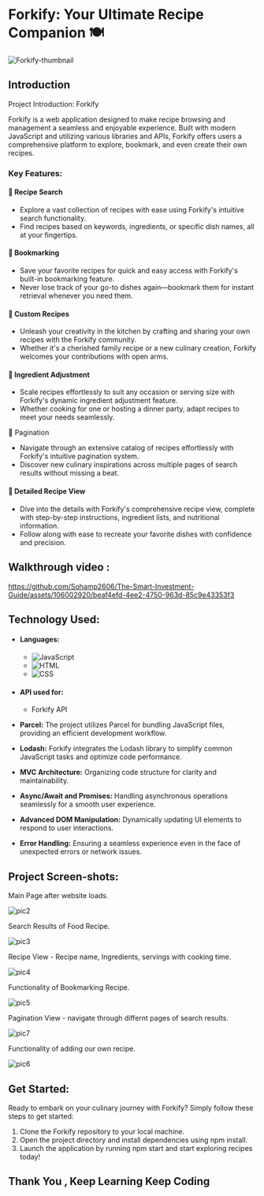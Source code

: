 # Forkify: Your Ultimate Recipe Companion 🍽️

![Forkify-thumbnail](https://github.com/SuyashPatil10/Forkify/assets/126397075/f6852e43-06b3-408a-a416-058f5d808537)

## Introduction

<p>
Project Introduction: Forkify

Forkify is a web application designed to make recipe browsing and management a seamless and enjoyable experience. Built with modern JavaScript and utilizing various libraries and APIs, Forkify offers users a comprehensive platform to explore, bookmark, and even create their own recipes.

</p>

### Key Features:

#### 🍳 Recipe Search

- Explore a vast collection of recipes with ease using Forkify's intuitive search functionality.
- Find recipes based on keywords, ingredients, or specific dish names, all at your fingertips.

#### 📌 Bookmarking

- Save your favorite recipes for quick and easy access with Forkify's built-in bookmarking feature.
- Never lose track of your go-to dishes again—bookmark them for instant retrieval whenever you need them.

#### 🍲 Custom Recipes

- Unleash your creativity in the kitchen by crafting and sharing your own recipes with the Forkify community.
- Whether it's a cherished family recipe or a new culinary creation, Forkify welcomes your contributions with open arms.

#### 📏 Ingredient Adjustment

- Scale recipes effortlessly to suit any occasion or serving size with Forkify's dynamic ingredient adjustment feature.
- Whether cooking for one or hosting a dinner party, adapt recipes to meet your needs seamlessly.

📖 Pagination

- Navigate through an extensive catalog of recipes effortlessly with Forkify's intuitive pagination system.
- Discover new culinary inspirations across multiple pages of search results without missing a beat.

#### 🎨 Detailed Recipe View

- Dive into the details with Forkify's comprehensive recipe view, complete with step-by-step instructions, ingredient lists, and nutritional information.
- Follow along with ease to recreate your favorite dishes with confidence and precision.

## Walkthrough video :

https://github.com/Sohamp2606/The-Smart-Investment-Guide/assets/106002920/beaf4efd-4ee2-4750-963d-85c9e43353f3

## Technology Used:

- #### Languages:

  - ![JavaScript](https://img.shields.io/badge/javascript%20-%23323330.svg?&style=for-the-badge&logo=javascript&logoColor=%23F7DF1E)
  - ![HTML](https://img.shields.io/badge/HTML5-E34F26?style=for-the-badge&logo=html5&logoColor=white)
  - ![CSS](https://img.shields.io/badge/CSS3-1572B6?style=for-the-badge&logo=css3&logoColor=white)

- #### API used for:

  - Forkify API

- <b>Parcel:</b> The project utilizes Parcel for bundling JavaScript files, providing an efficient development workflow.

- <b>Lodash:</b> Forkify integrates the Lodash library to simplify common JavaScript tasks and optimize code performance.

- <b>MVC Architecture:</b> Organizing code structure for clarity and maintainability.

- <b>Async/Await and Promises:</b> Handling asynchronous operations seamlessly for a smooth user experience.

- <b>Advanced DOM Manipulation:</b> Dynamically updating UI elements to respond to user interactions.

- <b>Error Handling:</b> Ensuring a seamless experience even in the face of unexpected errors or network issues.

## Project Screen-shots:

Main Page after website loads.

![pic2](https://github.com/SuyashPatil10/Forkify/assets/126397075/7a29b2e1-cfa9-488d-971e-fe2cf64858c7)

Search Results of Food Recipe.

![pic3](https://github.com/SuyashPatil10/Forkify/assets/126397075/0b0d042a-2581-451e-be52-e2142c8a9114)

Recipe View - Recipe name, Ingredients, servings with cooking time.

![pic4](https://github.com/SuyashPatil10/Forkify/assets/126397075/51cfe942-8b55-4cd9-b278-851e03a22717)

Functionality of Bookmarking Recipe.

![pic5](https://github.com/SuyashPatil10/Forkify/assets/126397075/dd47b42c-2ed1-4974-9d9f-cda67bf34c95)

Pagination View - navigate through differnt pages of search results.

![pic7](https://github.com/SuyashPatil10/Forkify/assets/126397075/7422d1b7-caf7-4f22-90bf-37bc00e22298)

Functionality of adding our own recipe.

![pic6](https://github.com/SuyashPatil10/Forkify/assets/126397075/48c84cc0-932b-4b18-b70d-b39a224df35d)

## Get Started:

Ready to embark on your culinary journey with Forkify? Simply follow these steps to get started:

1. Clone the Forkify repository to your local machine.
2. Open the project directory and install dependencies using npm install.
3. Launch the application by running npm start and start exploring recipes today!

## Thank You , Keep Learning Keep Coding
